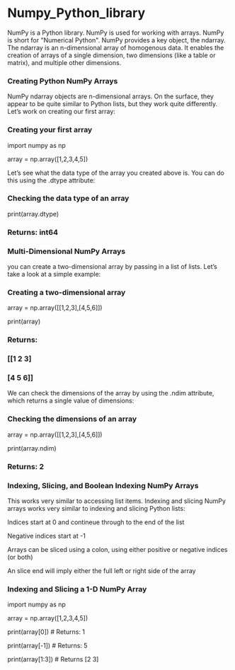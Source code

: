 # Numpy_Python_library

NumPy is a Python library.
NumPy is used for working with arrays. 
NumPy is short for "Numerical Python".
NumPy provides a key object, the ndarray. The ndarray is an n-dimensional array of homogenous data. 
It enables the creation of arrays of a single dimension, two dimensions (like a table or matrix), and multiple other dimensions.

### Creating Python NumPy Arrays

NumPy ndarray objects are n-dimensional arrays. On the surface, they appear to be quite similar to Python lists, but they work quite differently. Let’s work on creating our first array:

### Creating your first array

import numpy as np

array = np.array([1,2,3,4,5])

Let’s see what the data type of the array you created above is. You can do this using the .dtype attribute:

### Checking the data type of an array

print(array.dtype)

### Returns: int64

### Multi-Dimensional NumPy Arrays

you can create a two-dimensional array by passing in a list of lists. Let’s take a look at a simple example:

### Creating a two-dimensional array

array = np.array([[1,2,3],[4,5,6]])

print(array)

### Returns:

### [[1 2 3]
###  [4 5 6]]

We can check the dimensions of the array by using the .ndim attribute, which returns a single value of dimensions:

### Checking the dimensions of an array

array = np.array([[1,2,3],[4,5,6]])

print(array.ndim)

### Returns: 2

### Indexing, Slicing, and Boolean Indexing NumPy Arrays

This works very similar to accessing list items. Indexing and slicing NumPy arrays works very similar to indexing and slicing Python lists:

Indices start at 0 and contineue through to the end of the list

Negative indices start at -1

Arrays can be sliced using a colon, using either positive or negative indices (or both)

An slice end will imply either the full left or right side of the array

### Indexing and Slicing a 1-D NumPy Array

import numpy as np

array = np.array([1,2,3,4,5])

print(array[0])     # Returns: 1

print(array[-1])    # Returns: 5

print(array[1:3])   # Returns [2 3]

